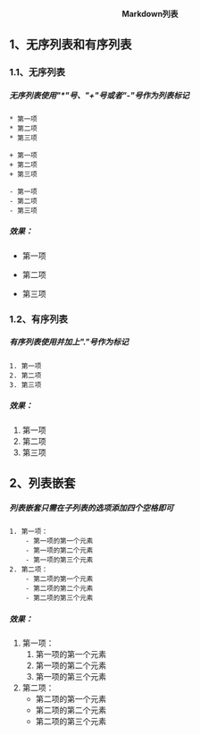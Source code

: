 #### <center>Markdown列表</center>
## 1、无序列表和有序列表
### 1.1、无序列表
##### 无序列表使用"*"号、"+"号或者"-"号作为列表标记
```
* 第一项
* 第二项
* 第三项

+ 第一项
+ 第二项
+ 第三项

- 第一项
- 第二项
- 第三项
```
##### 效果：
* 第一项
+ 第二项
- 第三项

### 1.2、有序列表
##### 有序列表使用并加上"."号作为标记
```
1. 第一项
2. 第二项
3. 第三项
```
##### 效果：
1. 第一项
2. 第二项
3. 第三项

## 2、列表嵌套
##### 列表嵌套只需在子列表的选项添加四个空格即可
```
1. 第一项：
    - 第一项的第一个元素
    - 第一项的第二个元素
    - 第一项的第三个元素
2. 第二项：
    - 第二项的第一个元素
    - 第二项的第二个元素
    - 第二项的第三个元素
```
##### 效果：
1. 第一项：
   1. 第一项的第一个元素
   2. 第一项的第二个元素
   3. 第一项的第三个元素
2. 第二项：
   - 第二项的第一个元素
    + 第二项的第二个元素
    + 第二项的第三个元素